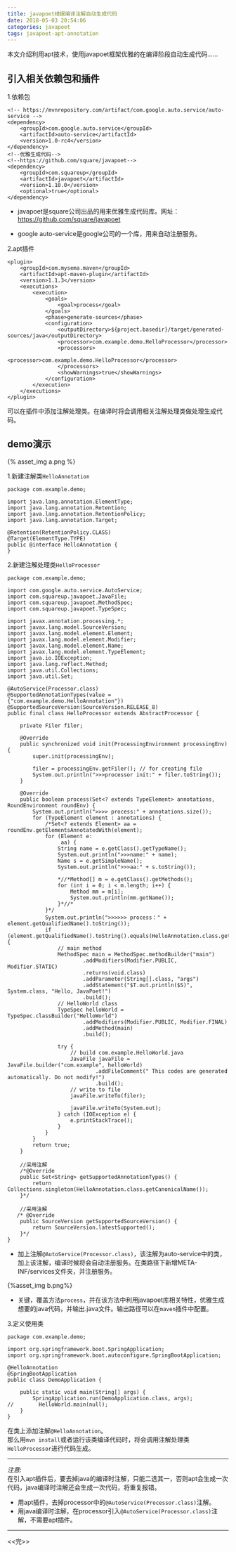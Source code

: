 ```yaml
---
title: javapoet根据编译注解自动生成代码
date: 2018-05-03 20:54:06
categories: javapoet
tags: javapoet-apt-annotation
---
```


本文介绍利用apt技术，使用javapoet框架优雅的在编译阶段自动生成代码……

## 引入相关依赖包和插件

1.依赖包

    <!-- https://mvnrepository.com/artifact/com.google.auto.service/auto-service -->
    <dependency>
        <groupId>com.google.auto.service</groupId>
        <artifactId>auto-service</artifactId>
        <version>1.0-rc4</version>
    </dependency>
    <!--优雅生成代码-->
    <!--https://github.com/square/javapoet-->
    <dependency>
        <groupId>com.squareup</groupId>
        <artifactId>javapoet</artifactId>
        <version>1.10.0</version>
        <optional>true</optional>
    </dependency>
    
- javapoet是square公司出品的用来优雅生成代码库。网址： https://github.com/square/javapoet

- google auto-service是google公司的一个库，用来自动注册服务。

2.apt插件

    <plugin>
        <groupId>com.mysema.maven</groupId>
        <artifactId>apt-maven-plugin</artifactId>
        <version>1.1.3</version>
        <executions>
            <execution>
                <goals>
                    <goal>process</goal>
                </goals>
                <phase>generate-sources</phase>
                <configuration>
                    <outputDirectory>${project.basedir}/target/generated-sources/java</outputDirectory>
                    <processor>com.example.demo.HelloProcessor</processor>
                    <processors>
                        <processor>com.example.demo.HelloProcessor</processor>
                    </processors>
                    <showWarnings>true</showWarnings>
                </configuration>
            </execution>
        </executions>
    </plugin>
    
可以在插件中添加注解处理类。在编译时将会调用相关注解处理类做处理生成代码。

## demo演示

{% asset_img a.png %} 

1.新建注解类`HelloAnnotation`    

    package com.example.demo;
    
    import java.lang.annotation.ElementType;
    import java.lang.annotation.Retention;
    import java.lang.annotation.RetentionPolicy;
    import java.lang.annotation.Target;
    
    @Retention(RetentionPolicy.CLASS)
    @Target(ElementType.TYPE)
    public @interface HelloAnnotation {
    }


2.新建注解处理类`HelloProcessor`

    package com.example.demo;
    
    import com.google.auto.service.AutoService;
    import com.squareup.javapoet.JavaFile;
    import com.squareup.javapoet.MethodSpec;
    import com.squareup.javapoet.TypeSpec;
    
    import javax.annotation.processing.*;
    import javax.lang.model.SourceVersion;
    import javax.lang.model.element.Element;
    import javax.lang.model.element.Modifier;
    import javax.lang.model.element.Name;
    import javax.lang.model.element.TypeElement;
    import java.io.IOException;
    import java.lang.reflect.Method;
    import java.util.Collections;
    import java.util.Set;
    
    @AutoService(Processor.class)
    @SupportedAnnotationTypes(value = {"com.example.demo.HelloAnnotation"})
    @SupportedSourceVersion(SourceVersion.RELEASE_8)
    public final class HelloProcessor extends AbstractProcessor {
    
        private Filer filer;
    
        @Override
        public synchronized void init(ProcessingEnvironment processingEnv) {
            super.init(processingEnv);
    
            filer = processingEnv.getFiler(); // for creating file
            System.out.println(">>>processor init:" + filer.toString());
        }
    
        @Override
        public boolean process(Set<? extends TypeElement> annotations, RoundEnvironment roundEnv) {
            System.out.println(">>>> process:" + annotations.size());
            for (TypeElement element : annotations) {
                /*Set<? extends Element> aa = roundEnv.getElementsAnnotatedWith(element);
                for (Element e:
                     aa) {
                    String name = e.getClass().getTypeName();
                    System.out.println(">>>name:" + name);
                    Name s = e.getSimpleName();
                    System.out.println(">>>aa:" + s.toString());
    
                    *//*Method[] m = e.getClass().getMethods();
                    for (int i = 0; i < m.length; i++) {
                        Method mm = m[i];
                        System.out.println(mm.getName());
                    }*//*
                }*/
                System.out.println(">>>>>> process：" + element.getQualifiedName().toString());
                if (element.getQualifiedName().toString().equals(HelloAnnotation.class.getCanonicalName())) {
                    // main method
                    MethodSpec main = MethodSpec.methodBuilder("main")
                            .addModifiers(Modifier.PUBLIC, Modifier.STATIC)
                            .returns(void.class)
                            .addParameter(String[].class, "args")
                            .addStatement("$T.out.println($S)", System.class, "Hello, JavaPoet!")
                            .build();
                    // HelloWorld class
                    TypeSpec helloWorld = TypeSpec.classBuilder("HelloWorld")
                            .addModifiers(Modifier.PUBLIC, Modifier.FINAL)
                            .addMethod(main)
                            .build();
    
                    try {
                        // build com.example.HelloWorld.java
                        JavaFile javaFile = JavaFile.builder("com.example", helloWorld)
                                .addFileComment(" This codes are generated automatically. Do not modify!")
                                .build();
                        // write to file
                        javaFile.writeTo(filer);
    
                        javaFile.writeTo(System.out);
                    } catch (IOException e) {
                        e.printStackTrace();
                    }
                }
            }
            return true;
        }
    
        //采用注解
        /*@Override
        public Set<String> getSupportedAnnotationTypes() {
            return Collections.singleton(HelloAnnotation.class.getCanonicalName());
        }*/
    
        //采用注解
       /* @Override
        public SourceVersion getSupportedSourceVersion() {
            return SourceVersion.latestSupported();
        }*/
    }

-  加上注解`@AutoService(Processor.class)`，该注解为auto-service中的类，加上该注解，编译时候将会自动注册服务。在类路径下新增META-INF/services文件夹，并注册服务。

{%asset_img b.png%}

- 关键，覆盖方法`process`，并在该方法中利用javapoet库相关特性，优雅生成想要的java代码，并输出.java文件。输出路径可以在`maven`插件中配置。

3.定义使用类

    package com.example.demo;
    
    import org.springframework.boot.SpringApplication;
    import org.springframework.boot.autoconfigure.SpringBootApplication;
    
    @HelloAnnotation
    @SpringBootApplication
    public class DemoApplication {
    
        public static void main(String[] args) {
            SpringApplication.run(DemoApplication.class, args);
    //        HelloWorld.main(null);
        }
    }

在类上添加注解`@HelloAnnotation`。  
那么用`mvn install`或者运行该类编译代码时，将会调用注解处理类`HelloProcessor`进行代码生成。

----------------------------------------------------------------------------------

_注意_:   
在引入apt插件后，要去掉java的编译时注解，只能二选其一，否则apt会生成一次代码，java编译时注解还会生成一次代码，将重复报错。  
- 用apt插件，去掉processor中的`@AutoService(Processor.class)`注解。  
- 用java编译时注解，在processor引入`@AutoService(Processor.class)`注解，不需要apt插件。

------------------------------------------------------------------------------------------

<<完>>